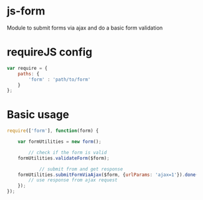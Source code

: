 js-form
=======

Module to submit forms via ajax and do a basic form validation

# requireJS config

```js
var require = {
	paths: {
		'form' : 'path/to/form'
	}
};
```

# Basic usage

```js
require(['form'], function(form) {

	var formUtilities = new form();

		// check if the form is valid
	formUtilities.validateForm($form);

			// submit from and get response
	formUtilities.submitFormViaAjax($form, {urlParams: 'ajax=1'}).done(function(response) {
		// use response from ajax request
	});
});

```